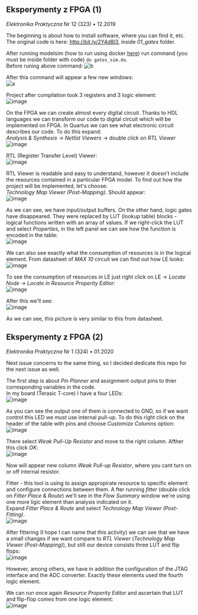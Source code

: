 ## Eksperymenty z FPGA (1)
*Elektronika Praktyczna* Nr 12 (323) • 12.2019

The beginning is about how to install software, where you can find it, etc. <br/>
The original code is here: http://bit.ly/2Y4d8I3, inside *01_gates* folder.

After running modelsim (how to run using docker 
[here](https://github.com/mozerpol/modelsim-docker)) run command (you must be
inside folder with code) `do gates_sim.do`. <br/> 
Before runing above command: 
![b](https://user-images.githubusercontent.com/43972902/132034210-54617b9c-9a11-401e-82c2-1f1637fdf0a8.png)

After this command will appear a few new windows: <br/>
![a](https://user-images.githubusercontent.com/43972902/132034216-fbdc47a7-0515-422d-a6da-cae71f2898e3.png)

Project after compilation took 3 registers and 3 logic element: <br/>
![image](https://user-images.githubusercontent.com/43972902/133252490-7a13b842-74ea-4493-b11f-c39ed6743e06.png)

On the FPGA we can create almost every digital circuit. Thanks to HDL languages
we can transform our code to digital circuit which will be implemented on FPGA.
In Quartus we can see what electronic circuit describes our code. To do this
expand: <br/>
*Analysis & Synthesis* -> *Netlist Viewers* -> double click on *RTL Viewer* <br/>
![image](https://user-images.githubusercontent.com/43972902/133253582-1e240ca7-7b96-4de7-b70b-d4c677f32ae3.png)

RTL (Register Transfer Level) Viewer: <br/>
![image](https://user-images.githubusercontent.com/43972902/133254070-13b11b5c-2718-4282-9cff-f3219e4eea4b.png)

RTL Viewer is readable and easy to understand, however it doesn't include the
resources contained in a particular FPGA model. To find out how the project 
will be implemented, let's choose: <br/>
*Technology Map Viewer (Post-Mapping)*. Should appear: <br/>
![image](https://user-images.githubusercontent.com/43972902/133256085-ee309282-5f24-4367-a700-68e1f57f6e44.png)

As we can see, we have input/output buffers. On the other hand, logic gates have
disappeared. They were replaced by LUT (lookup table) blocks - logical functions 
written with an array of values. If we right-click the LUT and select *Properties*, 
in the left panel we can see how the function is encoded in the table: <br/>
![image](https://user-images.githubusercontent.com/43972902/133266839-269388ea-50d8-4232-bb93-25e2cc5351bb.png)

We can also see exactly what the consumption of resources is in the logical element.
From datasheet of *MAX 10* circuit we can find out how LE looks: <br/>
![image](https://user-images.githubusercontent.com/43972902/133267428-e87efbc2-a823-4d86-8021-0bb402926a57.png)

To see the consumption of resources in LE just right click on LE -> *Locate 
Node* -> *Locate in Resource Properity Editor*: <br/>
![image](https://user-images.githubusercontent.com/43972902/133268044-247e6e8d-12f1-4a01-bbc9-be172f9de70e.png)

After this we'll see: <br/>
![image](https://user-images.githubusercontent.com/43972902/133268759-7228faf3-20c7-4951-857e-dfa68d16ca84.png)

As we can see, this picture is very similar to this from datasheet.

## Eksperymenty z FPGA (2)
*Elektronika Praktyczna* Nr 1 (324) • 01.2020

Next issue concerns to the same thing, so I decided dedicate this repo for the 
next issue as well.

The first step is about *Pin Planner* and assignment output pins to thier
corresponding variables in the code. <br/>
In my board (Terasic T-core) I have a four LEDs:<br/>
![image](https://user-images.githubusercontent.com/43972902/133431945-6e412f27-9aa8-457d-8590-ad66dc950979.png)

As you can see the output one of them is connected to GND, so if we want control
this LED we must use internal pull-up. To do this right click on the header of
the table with pins and choose *Customize Columns* option: <br/>
![image](https://user-images.githubusercontent.com/43972902/133432600-e96e63e5-603c-4795-80ce-1003b88676b4.png)

There select *Weak Pull-Up Resistor* and move to the right column. Afther this
click *OK*: <br/>
![image](https://user-images.githubusercontent.com/43972902/133433176-b5b1f2f0-8b33-4c92-b589-b6e711f09fd8.png)

Now will appear new column *Weak Pull-up Resistor*, where you cant turn on or
off internal resistor.

Fitter - this tool is using to assign appropirate resource to specific element
and configure connections between them. A fter running *fitter* (double click
on *Fitter Place & Route*) we'll see in the *Flow Summary* window we're using
one more ligic element than analysis indicated on it. <br/>
Expand *Fitter Place & Route* and select *Technology Map Viewer (Post-Fitting)*.
<br/>
![image](https://user-images.githubusercontent.com/43972902/133453004-659352b8-d6bd-4379-9b30-46034f79afae.png)

After fittering (I hope I can name that this activity) we can see that we have
a small changes if we want compare to *RTL Viewer* (*Technology Map Viewer 
(Post-Mapping)*), but still our device consists three LUT and flip flops: <br/>
![image](https://user-images.githubusercontent.com/43972902/133453776-08f04ee1-2db6-40c0-a0f7-a08d5c119c87.png)

However, among others, we have in addition the configuration of the JTAG 
interface and the ADC converter. Exactly these elements used the fourth logic
element.

We can run once again *Resource Properity Editor* and ascertain that LUT and 
flip-flop comes from one logic element: <br/>
![image](https://user-images.githubusercontent.com/43972902/133456393-9b150714-51bb-4a7b-beae-63b22de980d0.png)

